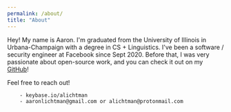 ```yaml
---
permalink: /about/
title: "About"
---
```


Hey! My name is Aaron. I'm graduated from the University of Illinois in Urbana-Champaign with a degree in CS + Linguistics. I've been a software / security engineer at Facebook since Sept 2020. Before that, I was very passionate about open-source work, and you can check it out on my [GitHub](https://www.github.com/alichtman)!

Feel free to reach out!

```
	- keybase.io/alichtman
	- aaronlichtman@gmail.com or alichtman@protonmail.com
```
